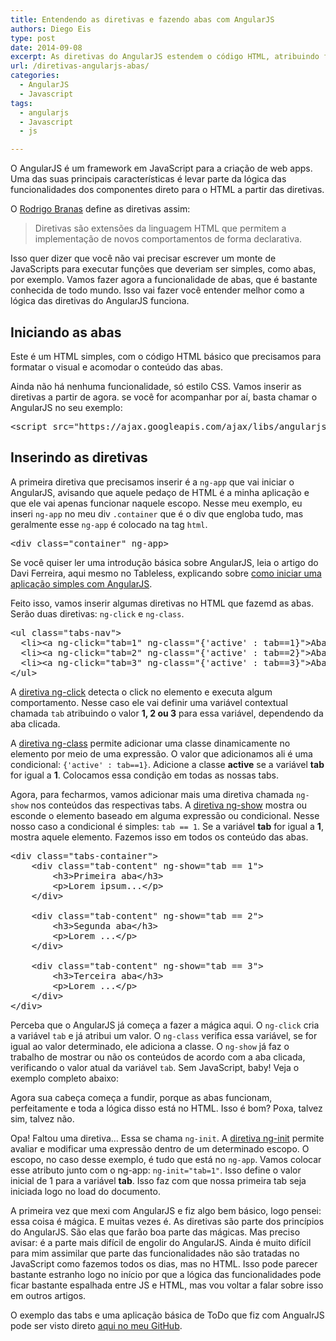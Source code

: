 ```yaml
---
title: Entendendo as diretivas e fazendo abas com AngularJS
authors: Diego Eis
type: post
date: 2014-09-08
excerpt: As diretivas do AngularJS estendem o código HTML, atribuindo funcionalidades aos componentes. Entenda como as diretivas funcionam fazendo uma funcionalidade básica de abas (tabs).
url: /diretivas-angularjs-abas/
categories:
  - AngularJS
  - Javascript
tags:
  - angularjs
  - Javascript
  - js

---
```

O AngularJS é um framework em JavaScript para a criação de web apps. Uma das suas principais características é levar parte da lógica das funcionalidades dos componentes direto para o HTML a partir das diretivas.

O [Rodrigo Branas][1] define as diretivas assim:

<blockquote cite="rodrigo branas">
  <p>
    Diretivas são extensões da linguagem HTML que permitem a implementação de novos comportamentos de forma declarativa.
  </p>
</blockquote>

Isso quer dizer que você não vai precisar escrever um monte de JavaScripts para executar funções que deveriam ser simples, como abas, por exemplo. Vamos fazer agora a funcionalidade de abas, que é bastante conhecida de todo mundo. Isso vai fazer você entender melhor como a lógica das diretivas do AngularJS funciona.

## Iniciando as abas

Este é um HTML simples, com o código HTML básico que precisamos para formatar o visual e acomodar o conteúdo das abas. 



Ainda não há nenhuma funcionalidade, só estilo CSS. Vamos inserir as diretivas a partir de agora. se você for acompanhar por aí, basta chamar o AngularJS no seu exemplo:

<pre class="lang-html">&lt;script src="https://ajax.googleapis.com/ajax/libs/angularjs/1.3.0-beta.19/angular.js"&gt;&lt;/script&gt;
</pre>

## Inserindo as diretivas

A primeira diretiva que precisamos inserir é a `ng-app` que vai iniciar o AngularJS, avisando que aquele pedaço de HTML é a minha aplicação e que ele vai apenas funcionar naquele escopo. Nesse meu exemplo, eu inseri `ng-app` no meu div `.container` que é o div que engloba tudo, mas geralmente esse `ng-app` é colocado na tag `html`.

<pre class="lang-html">&lt;div class="container" ng-app&gt;
</pre>

Se você quiser ler uma introdução básica sobre AngularJS, leia o artigo do Davi Ferreira, aqui mesmo no Tableless, explicando sobre [como iniciar uma aplicação simples com AngularJS][2].

Feito isso, vamos inserir algumas diretivas no HTML que fazemd as abas. Serão duas diretivas: `ng-click` e `ng-class`. 

<pre class="lang-html">&lt;ul class="tabs-nav"&gt;
  &lt;li&gt;&lt;a ng-click="tab=1" ng-class="{'active' : tab==1}"&gt;Aba 1&lt;/a&gt;&lt;/li&gt;
  &lt;li&gt;&lt;a ng-click="tab=2" ng-class="{'active' : tab==2}"&gt;Aba 2&lt;/a&gt;&lt;/li&gt;
  &lt;li&gt;&lt;a ng-click="tab=3" ng-class="{'active' : tab==3}"&gt;Aba 2&lt;/a&gt;&lt;/li&gt;
&lt;/ul&gt;
</pre>

A [diretiva ng-click][3] detecta o click no elemento e executa algum comportamento. Nesse caso ele vai definir uma variável contextual chamada `tab` atribuindo o valor **1, 2 ou 3** para essa variável, dependendo da aba clicada.

A [diretiva ng-class][4] permite adicionar uma classe dinamicamente no elemento por meio de uma expressão. O valor que adicionamos ali é uma condicional: `{'active' : tab==1}`. Adicione a classe **active** se a variável **tab** for igual a **1**. Colocamos essa condição em todas as nossas tabs.

Agora, para fecharmos, vamos adicionar mais uma diretiva chamada `ng-show` nos conteúdos das respectivas tabs. A [diretiva ng-show][5] mostra ou esconde o elemento baseado em alguma expressão ou condicional. Nesse nosso caso a condicional é simples: `tab == 1`. Se a variável **tab** for igual a **1**, mostra aquele elemento. Fazemos isso em todos os conteúdo das abas.

<pre class="lang-html">&lt;div class="tabs-container"&gt;
	&lt;div class="tab-content" ng-show="tab == 1"&gt;
		&lt;h3&gt;Primeira aba&lt;/h3&gt;
		&lt;p&gt;Lorem ipsum...&lt;/p&gt;
	&lt;/div&gt;

	&lt;div class="tab-content" ng-show="tab == 2"&gt;
		&lt;h3&gt;Segunda aba&lt;/h3&gt;
		&lt;p&gt;Lorem ...&lt;/p&gt;
	&lt;/div&gt;

	&lt;div class="tab-content" ng-show="tab == 3"&gt;
		&lt;h3&gt;Terceira aba&lt;/h3&gt;
		&lt;p&gt;Lorem ...&lt;/p&gt;
	&lt;/div&gt;
&lt;/div&gt;
</pre>

Perceba que o AngularJS já começa a fazer a mágica aqui. O `ng-click` cria a variável `tab` e já atribui um valor. O `ng-class` verifica essa variável, se for igual ao valor determinado, ele adiciona a classe. O `ng-show` já faz o trabalho de mostrar ou não os conteúdos de acordo com a aba clicada, verificando o valor atual da variável `tab`. Sem JavaScript, baby! Veja o exemplo completo abaixo:



Agora sua cabeça começa a fundir, porque as abas funcionam, perfeitamente e toda a lógica disso está no HTML. Isso é bom? Poxa, talvez sim, talvez não.

Opa! Faltou uma diretiva&#8230; Essa se chama `ng-init`. A [diretiva ng-init][6] permite avaliar e modificar uma expressão dentro de um determinado escopo. O escopo, no caso desse exemplo, é tudo que está no `ng-app`. Vamos colocar esse atributo junto com o ng-app: `ng-init="tab=1"`. Isso define o valor inicial de 1 para a variável **tab**. Isso faz com que nossa primeira tab seja iniciada logo no load do documento.</p> 

A primeira vez que mexi com AngularJS e fiz algo bem básico, logo pensei: essa coisa é mágica. E muitas vezes é. As diretivas são parte dos princípios do AngularJS. São elas que farão boa parte das mágicas. Mas preciso avisar: é a parte mais difícil de engolir do AngularJS. Ainda é muito difícil para mim assimilar que parte das funcionalidades não são tratadas no JavaScript como fazemos todos os dias, mas no HTML. Isso pode parecer bastante estranho logo no início por que a lógica das funcionalidades pode ficar bastante espalhada entre JS e HTML, mas vou voltar a falar sobre isso em outros artigos.

O exemplo das tabs e uma aplicação básica de ToDo que fiz com AngualrJS pode ser visto direto [aqui no meu GitHub][7].

 [1]: http://twitter.com/rodrigobranas
 [2]: http://tableless.com.br/criando-uma-aplicacao-simples-com-angularjs/ "Criando uma aplicação simples com AngularJS"
 [3]: https://docs.angularjs.org/api/ng/directive/ngClick
 [4]: https://docs.angularjs.org/api/ng/directive/ngClass
 [5]: https://docs.angularjs.org/api/ng/directive/ngShow
 [6]: https://docs.angularjs.org/api/ng/directive/ngInit
 [7]: https://github.com/diegoeis/angular-tests